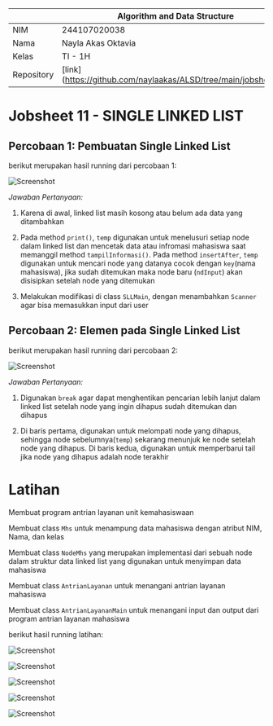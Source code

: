 |  | Algorithm and Data Structure |
|--|--|
| NIM |  244107020038|
| Nama |  Nayla Akas Oktavia|
| Kelas | TI - 1H |
| Repository | [link] (https://github.com/naylaakas/ALSD/tree/main/jobsheet11) |

# Jobsheet 11 - SINGLE LINKED LIST
## Percobaan 1: Pembuatan Single Linked List

berikut merupakan hasil running dari percobaan 1:

![Screenshot](output/p1.png)

*Jawaban Pertanyaan:* 

1. Karena di awal, linked list masih kosong atau belum ada data yang ditambahkan

2. Pada method ```print()```, ```temp``` digunakan untuk menelusuri setiap node dalam linked list dan mencetak data atau infromasi mahasiswa saat memanggil method ```tampilInformasi()```. Pada method ```insertAfter```, ```temp``` digunakan untuk mencari node yang datanya cocok dengan ```key```(nama mahasiswa), jika sudah ditemukan maka node baru (```ndInput```) akan disisipkan  setelah node yang ditemukan

3. Melakukan modifikasi di class ```SLLMain```, dengan menambahkan ```Scanner``` agar bisa memasukkan input dari user

## Percobaan 2: Elemen pada Single Linked List

berikut merupakan hasil running dari percobaan 2:

![Screenshot](output/p2.png)

*Jawaban Pertanyaan:*

1. Digunakan ```break``` agar dapat menghentikan pencarian lebih lanjut dalam linked list setelah node yang ingin dihapus sudah ditemukan dan dihapus

2. Di baris pertama, digunakan untuk melompati node yang dihapus, sehingga node sebelumnya(```temp```) sekarang menunjuk ke node setelah node yang dihapus. Di baris kedua, digunakan untuk memperbarui tail jika node yang dihapus adalah node terakhir

# Latihan

Membuat program antrian layanan unit kemahasiswaan

Membuat class ```Mhs``` untuk menampung data mahasiswa dengan atribut NIM, Nama, dan kelas

Membuat class ```NodeMhs``` yang merupakan implementasi dari sebuah node dalam struktur data linked list yang digunakan untuk menyimpan data mahasiswa

Membuat class ```AntrianLayanan``` untuk menangani antrian layanan mahasiswa

Membuat class ```AntrianLayananMain``` untuk menangani input dan output dari program antrian layanan mahasiswa

berikut hasil running latihan:

![Screenshot](output/lat1.png)

![Screenshot](output/lat2.png)

![Screenshot](output/lat3.png)

![Screenshot](output/lat4.png)

![Screenshot](output/lat5.png)



